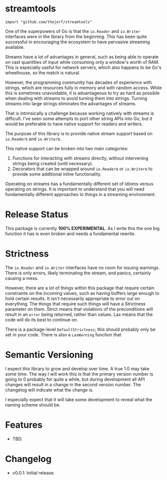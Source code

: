 streamtools
===========

    import "github.com/thejerf/streamtools"

One of the superpowers of Go is that the `io.Reader` and `io.Writer`
interfaces were in the library from the beginning. This has been quite
successful in encouraging the ecosystem to have pervasive streaming
available.

Streams have a lot of advantages in general, such as being able to operate
on vast quantities of input while consuming only a window's worth of
RAM. This is especially useful for network servers, which also happens to
be Go's wheelhouse, so the match is natural.

However, the programming community has decades of experience with strings,
which are resources fully in memory and with random access. While this is
sometimes unavoidable, it is advantageous to try as hard as possible when
dealing with streams to avoid turning them into strings. Turning streams
into large strings eliminates the advantages of streams.

That is intrinsically a challenge because working natively with streams is
difficult. I've seen some attempts to port other string APIs into Go, but
it would be preferable to have native support for readers and writers.

The purpose of this library is to provide native stream support based on
`io.Reader`s and `io.Writer`s.

This native support can be broken into two main categories:

1. Functions for interacting with streams directly, without intervening
   strings being created (until necessary).
2. Decorators that can be wrapped around `io.Reader`s or `io.Writer`s to
   provide some additional inline functionality.

Operating on streams has a fundamentally different set of idioms versus
operating on strings. It is important to understand that you will need
fundamentally different approaches to things in a streaming environment.

Release Status
==============

This package is currently **100% EXPERIMENTAL**. As I write this the one
big function it has is even broken and needs a fundamental rewrite.

Strictness
==========

The `io.Reader` and `io.Writer` interfaces have no room for issuing
warnings. There is only errors, likely terminating the stream, and panics,
certainly causing a mess.

However, there are a lot of things within this package that require certain
constraints on the incoming values, such as having buffers large enough to
hold certain results. It isn't necessarily appropriate to error out on
everything. The things that require such things will have a Strictness
parameter on them. Strict means that violations of the preconditions will
result in an `error` being returned, rather than values. Lax means that the
code will do its best to continue on.

There is a package-level `DefaultStrictness`; this should probably only be
set in your code. There is also a `LaxWarning` function that 

Semantic Versioning
===================

I expect this library to grow and develop over time. A true 1.0 may take
some time. The way I will work this is that the primary version number is
going to 0 probably for quite a while, but during development all API
changes will result in a change in the second version number. The changelog
will indicate what the change is.

I especially expect that it will take some development to reveal what the
naming scheme should be.

Features
========

* TBD.

Changelog
=========

* v0.0.1: Initial release.
